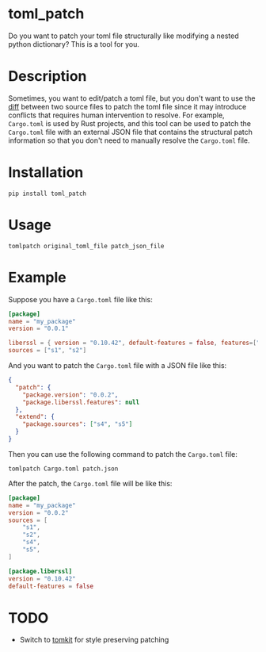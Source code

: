 # toml_patch
Do you want to patch your toml file structurally like modifying a nested python dictionary? This is a tool for you.

# Description
Sometimes, you want to edit/patch a toml file, but you don't want to use the [diff](https://en.wikipedia.org/wiki/Patch_(computing)#Source_code_patches) between two source files to patch the toml file since it may introduce conflicts that requires human intervention to resolve.
For example, `Cargo.toml` is used by Rust projects, and this tool can be used to patch the `Cargo.toml` file with an external JSON file that contains the structural patch information so that you don't need to manually resolve the `Cargo.toml` file.

# Installation
```
pip install toml_patch
```

# Usage
```
tomlpatch original_toml_file patch_json_file
```

# Example
Suppose you have a `Cargo.toml` file like this:
```toml
[package]
name = "my_package"
version = "0.0.1"

liberssl = { version = "0.10.42", default-features = false, features=["vendered"] }
sources = ["s1", "s2"]
```

And you want to patch the `Cargo.toml` file with a JSON file like this:
```json
{
  "patch": {
    "package.version": "0.0.2",
    "package.liberssl.features": null
  },
  "extend": {
    "package.sources": ["s4", "s5"]
  }
}
```

Then you can use the following command to patch the `Cargo.toml` file:
```
tomlpatch Cargo.toml patch.json
```

After the patch, the `Cargo.toml` file will be like this:
```toml
[package]
name = "my_package"
version = "0.0.2"
sources = [
    "s1",
    "s2",
    "s4",
    "s5",
]

[package.liberssl]
version = "0.10.42"
default-features = false
```

# TODO
* Switch to [tomkit](https://github.com/sdispater/tomlkit) for style preserving patching